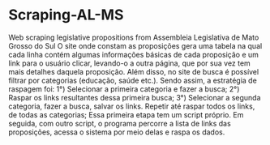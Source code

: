 # Scraping-AL-MS
Web scraping legislative propositions from Assembleia Legislativa de Mato Grosso do Sul
O site onde constam as proposições gera uma tabela na qual cada linha contém algumas informações básicas de cada proposição e um link para o usuário clicar, levando-o a outra página, que por sua vez tem mais detalhes daquela proposição.
Além disso, no site de busca é possível filtrar por categorias (educação, saúde etc.).
Sendo assim, a estratégia de raspagem foi: 
1°) Selecionar a primeira categoria e fazer a busca;
2°) Raspar os links resultantes dessa primeira busca;
3°) Selecionar a segunda categoria, fazer a busca, salvar os links. Repetir até raspar todos os links, de todas as categorias;
Essa primeira etapa tem um script próprio.
Em seguida, com outro script, o programa percorre a lista de links das proposições, acessa o sistema por meio delas e raspa os dados.
